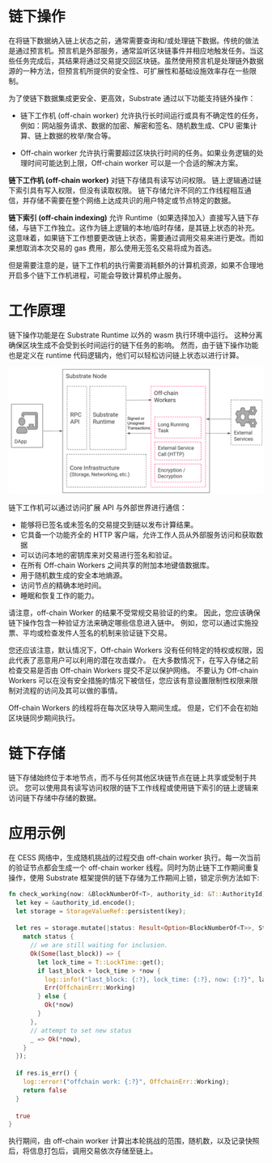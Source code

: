 # 链下操作

在将链下数据纳入链上状态之前，通常需要查询和/或处理链下数据。传统的做法是通过预言机。预言机是外部服务，通常监听区块链事件并相应地触发任务。当这些任务完成后，其结果将通过交易提交回区块链。虽然使用预言机是处理链外数据源的一种方法，但预言机所提供的安全性、可扩展性和基础设施效率存在一些限制。

为了使链下数据集成更安全、更高效，Substrate 通过以下功能支持链外操作：

- 链下工作机 (off-chain worker) 允许执行长时间运行或具有不确定性的任务，例如：网站服务请求、数据的加密、解密和签名、随机数生成、CPU 密集计算、链上数据的枚举/聚合等。

- Off-chain worker 允许执行需要超过区块执行时间的任务。如果业务逻辑的处理时间可能达到上限，Off-chain worker 可以是一个合适的解决方案。

**链下工作机 (off-chain worker)** 对链下存储具有读写访问权限。 链上逻辑通过链下索引具有写入权限，但没有读取权限。 链下存储允许不同的工作线程相互通信，并存储不需要在整个网络上达成共识的用户特定或节点特定的数据。

**链下索引 (off-chain indexing)** 允许 Runtime（如果选择加入）直接写入链下存储，与链下工作独立。这作为链上逻辑的本地/临时存储，是其链上状态的补充。这意味着，如果链下工作想要更改链上状态，需要通过调用交易来进行更改。而如果想取消本次交易的 gas 费用，那么使用无签名交易将成为首选。

但是需要注意的是，链下工作机的执行需要消耗额外的计算机资源，如果不合理地开启多个链下工作机进程，可能会导致计算机停止服务。

# 工作原理

链下操作功能是在 Substrate Runtime 以外的 wasm 执行环境中运行。 这种分离确保区块生成不会受到长时间运行的链下任务的影响。 然而，由于链下操作功能也是定义在 runtime 代码逻辑内，他们可以轻松访问链上状态以进行计算。

![链下工作机](../../assets/concepts/blockchain-core/off-chain-worker.png)

链下工作机可以通过访问扩展 API 与外部世界进行通信：

- 能够将已签名或未签名的交易提交到链以发布计算结果。
- 它具备一个功能齐全的 HTTP 客户端，允许工作人员从外部服务访问和获取数据
- 可以访问本地的密钥库来对交易进行签名和验证。
- 在所有 Off-chain Workers 之间共享的附加本地键值数据库。
- 用于随机数生成的安全本地熵源。
- 访问节点的精确本地时间。
- 睡眠和恢复工作的能力。

请注意，off-chain Worker 的结果不受常规交易验证的约束。 因此，您应该确保链下操作包含一种验证方法来确定哪些信息进入链中。 例如，您可以通过实施投票、平均或检查发件人签名的机制来验证链下交易。

您还应该注意，默认情况下，Off-chain Workers 没有任何特定的特权或权限，因此代表了恶意用户可以利用的潜在攻击媒介。 在大多数情况下，在写入存储之前检查交易是否由 Off-chain Workers 提交不足以保护网络。 不要认为 Off-chain Workers 可以在没有安全措施的情况下被信任，您应该有意设置限制性权限来限制对流程的访问及其可以做的事情。

 Off-chain Workers 的线程将在每次区块导入期间生成。 但是，它们不会在初始区块链同步期间执行。

# 链下存储

链下存储始终位于本地节点，而不与任何其他区块链节点在链上共享或受制于共识。 您可以使用具有读写访问权限的链下工作线程或使用链下索引的链上逻辑来访问链下存储中存储的数据。

# 应用示例

在 CESS 网络中，生成随机挑战的过程交由 off-chain worker 执行。每一次当前的验证节点都会生成一个 off-chain worker 线程。同时为防止链下工作期间重复操作，使用 Substrate 框架提供的链下存储为工作期间上锁，锁定示例方法如下:

```rust
fn check_working(now: &BlockNumberOf<T>, authority_id: &T::AuthorityId) -> bool {
  let key = &authority_id.encode();
  let storage = StorageValueRef::persistent(key);

  let res = storage.mutate(|status: Result<Option<BlockNumberOf<T>>, StorageRetrievalError>| {
    match status {
      // we are still waiting for inclusion.
      Ok(Some(last_block)) => {
        let lock_time = T::LockTime::get();
        if last_block + lock_time > *now {
          log::info!("last_block: {:?}, lock_time: {:?}, now: {:?}", last_block, lock_time, now);
          Err(OffchainErr::Working)
        } else {
          Ok(*now)
        }
      },
      // attempt to set new status
      _ => Ok(*now),
    }
  });

  if res.is_err() {
    log::error!("offchain work: {:?}", OffchainErr::Working);
    return false
  }

  true
}
```

执行期间，由 off-chain worker 计算出本轮挑战的范围，随机数，以及记录快照后，将信息打包后，调用交易依次存储至链上。
